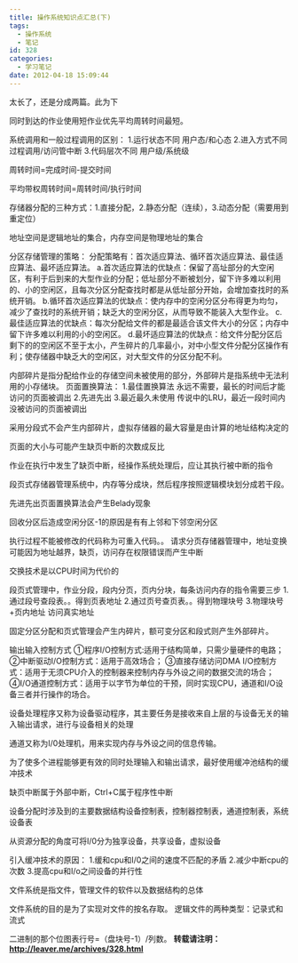 ```yaml
---
title: 操作系统知识点汇总(下)
tags:
  - 操作系统
  - 笔记
id: 328
categories:
  - 学习笔记
date: 2012-04-18 15:09:44
---
```


太长了，还是分成两篇。此为下

同时到达的作业使用短作业优先平均周转时间最短。

系统调用和一般过程调用的区别：
1.运行状态不同 用户态/和心态
2.进入方式不同 过程调用/访问管中断
3.代码层次不同 用户级/系统级

周转时间=完成时间-提交时间

平均带权周转时间=周转时间/执行时间

存储器分配的三种方式：1.直接分配，2.静态分配（连续），3.动态分配（需要用到重定位）

地址空间是逻辑地址的集合，内存空间是物理地址的集合

分区存储管理的策略：
分配策略有：首次适应算法、循环首次适应算法、最佳适应算法、最坏适应算法。
a.首次适应算法的优缺点：保留了高址部分的大空闲区，有利于后到来的大型作业的分配；低址部分不断被划分，留下许多难以利用的、小的空闲区，且每次分区分配查找时都是从低址部分开始，会增加查找时的系统开销。
b.循环首次适应算法的优缺点：使内存中的空闲分区分布得更为均匀，减少了查找时的系统开销；缺乏大的空闲分区，从而导致不能装入大型作业。
c.最佳适应算法的优缺点：每次分配给文件的都是最适合该文件大小的分区；内存中留下许多难以利用的小的空闲区。
d.最坏适应算法的优缺点：给文件分配分区后剩下的的空闲区不至于太小，产生碎片的几率最小，对中小型文件分配分区操作有利；使存储器中缺乏大的空闲区，对大型文件的分区分配不利。

内部碎片是指分配给作业的存储空间未被使用的部分，外部碎片是指系统中无法利用的小存储块。
页面置换算法：
1.最佳置换算法 永远不需要，最长的时间后才能访问的页面被调出
2.先进先出
3.最近最久未使用 传说中的LRU，最近一段时间内没被访问的页面被调出

采用分段式不会产生内部碎片，虚拟存储器的最大容量是由计算的地址结构决定的

页面的大小与可能产生缺页中断的次数成反比

作业在执行中发生了缺页中断，经操作系统处理后，应让其执行被中断的指令

段页式存储器管理系统中，内存等分成块，然后程序按照逻辑模块划分成若干段。

先进先出页面置换算法会产生Belady现象

回收分区后造成空闲分区-1的原因是有有上邻和下邻空闲分区

执行过程不能被修改的代码称为可重入代码。。
请求分页存储器管理中，地址变换可能因为地址越界，缺页，访问存在权限错误而产生中断

交换技术是以CPU时间为代价的

段页式管理中，作业分段，段内分页，页内分块，每条访问内存的指令需要三步
1.通过段号查段表。。得到页表地址
2.通过页号查页表。。得到物理块号
3.物理块号+页内地址 访问真实地址

固定分区分配和页式管理会产生内碎片，额可变分区和段式则产生外部碎片。

输出输入控制方式
①程序I/O控制方式:适用于结构简单，只需少量硬件的电路；
②中断驱动I/O控制方式：适用于高效场合；
③直接存储访问DMA I/O控制方式：适用于无须CPU介入的控制器来控制内存与外设之间的数据交流的场合；
④I/O通道控制方式：适用于以字节为单位的干预，同时实现CPU，通道和I/O设备三者并行操作的场合。

设备处理程序又称为设备驱动程序，其主要任务是接收来自上层的与设备无关的输入输出请求，进行与设备相关的处理

通道又称为I/0处理机，用来实现内存与外设之间的信息传输。

为了使多个进程能够更有效的同时处理输入和输出请求，最好使用缓冲池结构的缓冲技术

缺页中断属于外部中断，Ctrl+C属于程序性中断

设备分配时涉及到的主要数据结构设备控制表，控制器控制表，通道控制表，系统设备表

从资源分配的角度可将I/0分为独享设备，共享设备，虚拟设备

引入缓冲技术的原因：
1.缓和cpu和I/0之间的速度不匹配的矛盾
2.减少中断cpu的次数
3.提高cpu和I/o之间设备的并行性

文件系统是指文件，管理文件的软件以及数据结构的总体

文件系统的目的是为了实现对文件的按名存取。
逻辑文件的两种类型：记录式和流式

二进制的那个位图表行号=（盘块号-1）/列数。
**转载请注明：http://leaver.me/archives/328.html**